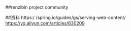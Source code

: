 ##renzibin project community


##资料
https:/ /spring.io/guides/gs/serving-web-content/
https://yq.aliyun.com/articles/630209